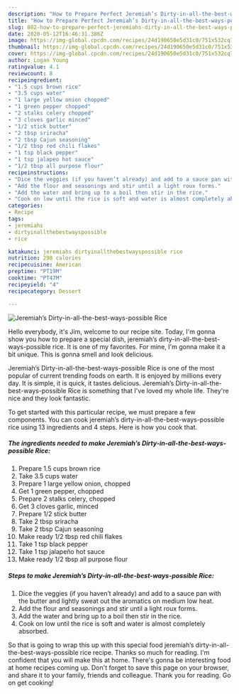 ```yaml
---
description: "How to Prepare Perfect Jeremiah’s Dirty-in-all-the-best-ways-possible Rice"
title: "How to Prepare Perfect Jeremiah’s Dirty-in-all-the-best-ways-possible Rice"
slug: 802-how-to-prepare-perfect-jeremiahs-dirty-in-all-the-best-ways-possible-rice
date: 2020-05-12T16:46:31.386Z
image: https://img-global.cpcdn.com/recipes/24d190650e5d31c0/751x532cq70/jeremiahs-dirty-in-all-the-best-ways-possible-rice-recipe-main-photo.jpg
thumbnail: https://img-global.cpcdn.com/recipes/24d190650e5d31c0/751x532cq70/jeremiahs-dirty-in-all-the-best-ways-possible-rice-recipe-main-photo.jpg
cover: https://img-global.cpcdn.com/recipes/24d190650e5d31c0/751x532cq70/jeremiahs-dirty-in-all-the-best-ways-possible-rice-recipe-main-photo.jpg
author: Logan Young
ratingvalue: 4.1
reviewcount: 8
recipeingredient:
- "1.5 cups brown rice"
- "3.5 cups water"
- "1 large yellow onion chopped"
- "1 green pepper chopped"
- "2 stalks celery chopped"
- "3 cloves garlic minced"
- "1/2 stick butter"
- "2 tbsp sriracha"
- "2 tbsp Cajun seasoning"
- "1/2 tbsp red chili flakes"
- "1 tsp black pepper"
- "1 tsp jalapeo hot sauce"
- "1/2 tbsp all purpose flour"
recipeinstructions:
- "Dice the veggies (if you haven’t already) and add to a sauce pan with the butter and lightly sweat out the aromatics on medium low heat."
- "Add the flour and seasonings and stir until a light roux forms."
- "Add the water and bring up to a boil then stir in the rice."
- "Cook on low until the rice is soft and water is almost completely absorbed."
categories:
- Recipe
tags:
- jeremiahs
- dirtyinallthebestwayspossible
- rice

katakunci: jeremiahs dirtyinallthebestwayspossible rice 
nutrition: 298 calories
recipecuisine: American
preptime: "PT19M"
cooktime: "PT47M"
recipeyield: "4"
recipecategory: Dessert

---
```



![Jeremiah’s Dirty-in-all-the-best-ways-possible Rice](https://img-global.cpcdn.com/recipes/24d190650e5d31c0/751x532cq70/jeremiahs-dirty-in-all-the-best-ways-possible-rice-recipe-main-photo.jpg)

Hello everybody, it's Jim, welcome to our recipe site. Today, I'm gonna show you how to prepare a special dish, jeremiah’s dirty-in-all-the-best-ways-possible rice. It is one of my favorites. For mine, I'm gonna make it a bit unique. This is gonna smell and look delicious.

Jeremiah’s Dirty-in-all-the-best-ways-possible Rice is one of the most popular of current trending foods on earth. It is enjoyed by millions every day. It is simple, it is quick, it tastes delicious. Jeremiah’s Dirty-in-all-the-best-ways-possible Rice is something that I've loved my whole life. They're nice and they look fantastic.




To get started with this particular recipe, we must prepare a few components. You can cook jeremiah’s dirty-in-all-the-best-ways-possible rice using 13 ingredients and 4 steps. Here is how you cook that.

<!--inarticleads1-->

##### The ingredients needed to make Jeremiah’s Dirty-in-all-the-best-ways-possible Rice:

1. Prepare 1.5 cups brown rice
1. Take 3.5 cups water
1. Prepare 1 large yellow onion, chopped
1. Get 1 green pepper, chopped
1. Prepare 2 stalks celery, chopped
1. Get 3 cloves garlic, minced
1. Prepare 1/2 stick butter
1. Take 2 tbsp sriracha
1. Take 2 tbsp Cajun seasoning
1. Make ready 1/2 tbsp red chili flakes
1. Take 1 tsp black pepper
1. Take 1 tsp jalapeño hot sauce
1. Make ready 1/2 tbsp all purpose flour




<!--inarticleads2-->

##### Steps to make Jeremiah’s Dirty-in-all-the-best-ways-possible Rice:

1. Dice the veggies (if you haven’t already) and add to a sauce pan with the butter and lightly sweat out the aromatics on medium low heat.
1. Add the flour and seasonings and stir until a light roux forms.
1. Add the water and bring up to a boil then stir in the rice.
1. Cook on low until the rice is soft and water is almost completely absorbed.




So that is going to wrap this up with this special food jeremiah’s dirty-in-all-the-best-ways-possible rice recipe. Thanks so much for reading. I'm confident that you will make this at home. There's gonna be interesting food at home recipes coming up. Don't forget to save this page on your browser, and share it to your family, friends and colleague. Thank you for reading. Go on get cooking!

